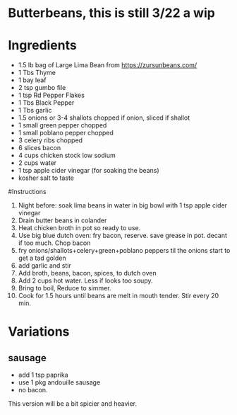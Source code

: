 # Butterbeans, this is still 3/22 a wip

# Ingredients
* 1.5 lb bag of Large Lima Bean from https://zursunbeans.com/
* 1 Tbs Thyme
* 1 bay leaf
* 2 tsp gumbo file
* 1 tsp Rd Pepper Flakes
* 1 Tbs Black Pepper
* 1 Tbs garlic
* 1.5 onions or 3-4 shallots chopped if onion, sliced if shallot
* 1 small green pepper chopped
* 1 small poblano pepper chopped
* 3 celery ribs chopped
* 6 slices bacon
* 4 cups chicken stock low sodium
* 2 cups water
* 1 tsp apple cider vinegar (for soaking the beans)
* kosher salt to taste


#Instructions
1. Night before: soak lima beans in water in big bowl with 1 tsp apple cider vinegar
2. Drain butter beans in colander
3. Heat chicken broth in pot so ready to use.
4. Use big blue dutch oven: fry bacon, reserve. save grease in pot. decant if too much. Chop bacon
5. fry onions/shallots+celery+green+poblano peppers til the onions start to get a tad golden
6. add garlic and stir
7. Add broth, beans, bacon, spices, to dutch oven
8. Add 2 cups hot water. Less if looks too soupy.
9. Bring to boil, Reduce to simmer.
10. Cook for 1.5 hours until beans are melt in mouth tender. Stir every 20 min.

# Variations
## sausage
* add 1 tsp paprika
* use 1 pkg andouille sausage
* no bacon.

This version will be a bit spicier and heavier.

